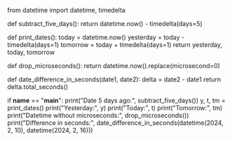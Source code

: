 
from datetime import datetime, timedelta

def subtract_five_days():
    return datetime.now() - timedelta(days=5)

def print_dates():
    today = datetime.now()
    yesterday = today - timedelta(days=1)
    tomorrow = today + timedelta(days=1)
    return yesterday, today, tomorrow

def drop_microseconds():
    return datetime.now().replace(microsecond=0)

def date_difference_in_seconds(date1, date2):
    delta = date2 - date1
    return delta.total_seconds()

if __name__ == "__main__":
    print("Date 5 days ago:", subtract_five_days())
    y, t, tm = print_dates()
    print("Yesterday:", y)
    print("Today:", t)
    print("Tomorrow:", tm)
    print("Datetime without microseconds:", drop_microseconds())
    print("Difference in seconds:", date_difference_in_seconds(datetime(2024, 2, 10), datetime(2024, 2, 16)))
